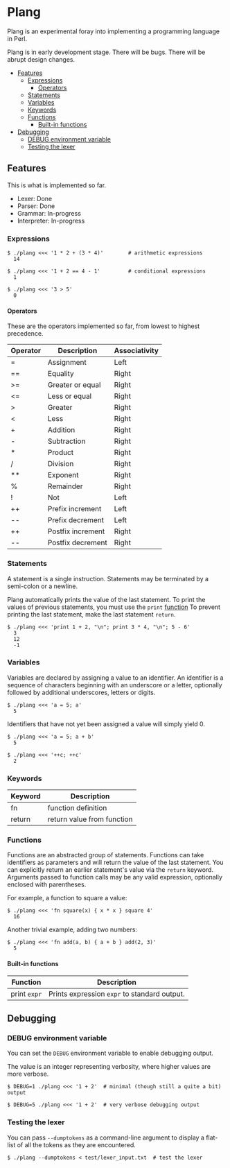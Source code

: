 # Plang
Plang is an experimental foray into implementing a programming language in Perl.

Plang is in early development stage. There will be bugs. There will be abrupt design changes.

<!-- md-toc-begin -->
  * [Features](#features)
    * [Expressions](#expressions)
      * [Operators](#operators)
    * [Statements](#statements)
    * [Variables](#variables)
    * [Keywords](#keywords)
    * [Functions](#functions)
      * [Built-in functions](#built-in-functions)
  * [Debugging](#debugging)
    * [DEBUG environment variable](#debug-environment-variable)
    * [Testing the lexer](#testing-the-lexer)
<!-- md-toc-end -->

## Features
This is what is implemented so far.

* Lexer: Done
* Parser: Done
* Grammar: In-progress
* Interpreter: In-progress

### Expressions
    $ ./plang <<< '1 * 2 + (3 * 4)'        # arithmetic expressions
      14
<!-- -->
    $ ./plang <<< '1 + 2 == 4 - 1'         # conditional expressions
      1

    $ ./plang <<< '3 > 5'
      0

#### Operators
These are the operators implemented so far, from lowest to highest precedence.

Operator | Description | Associativity
--- | --- | ---
=  | Assignment | Left
== | Equality | Right
\>= | Greater or equal | Right
\<= | Less or equal | Right
\> | Greater | Right
\<  | Less | Right
\+ | Addition | Right
\- | Subtraction | Right
\* | Product | Right
/ | Division | Right
\*\* | Exponent | Right
% | Remainder | Right
! | Not | Left
\+\+ | Prefix increment | Left
\-\- | Prefix decrement | Left
\+\+ | Postfix increment | Right
\-\- | Postfix decrement | Right

### Statements
A statement is a single instruction. Statements may be terminated by a
semi-colon or a newline.

Plang automatically prints the value of the last statement. To print the
values of previous statements, you must use the `print` [function](#functions)
To prevent printing the last statement, make the last statement `return`.

    $ ./plang <<< 'print 1 + 2, "\n"; print 3 * 4, "\n"; 5 - 6'
      3
      12
      -1

### Variables
Variables are declared by assigning a value to an identifier. An identifier is a
sequence of characters beginning with an underscore or a letter, optionally followed
by additional underscores, letters or digits.

    $ ./plang <<< 'a = 5; a'
      5

Identifiers that have not yet been assigned a value will simply yield 0.

    $ ./plang <<< 'a = 5; a + b'
      5

    $ ./plang <<< '++c; ++c'
      2

### Keywords
Keyword | Description
--- | ---
fn | function definition
return | return value from function

### Functions
Functions are an abstracted group of statements. Functions can take identifiers as
parameters and will return the value of the last statement. You can explicitly
return an earlier statement's value via the `return` keyword. Arguments passed to
function calls may be any valid expression, optionally enclosed with parentheses.

For example, a function to square a value:

    $ ./plang <<< 'fn square(x) { x * x } square 4'
      16

Another trivial example, adding two numbers:

    $ ./plang <<< 'fn add(a, b) { a + b } add(2, 3)'
      5

#### Built-in functions
Function | Description
--- | ---
print `expr` | Prints expression `expr` to standard output.

## Debugging
### DEBUG environment variable
You can set the `DEBUG` environment variable to enable debugging output.

The value is an integer representing verbosity, where higher values are more verbose.

    $ DEBUG=1 ./plang <<< '1 + 2'  # minimal (though still a quite a bit) output
<!-- -->
    $ DEBUG=5 ./plang <<< '1 + 2'  # very verbose debugging output

### Testing the lexer
You can pass `--dumptokens` as a command-line argument to display a flat-list
of all the tokens as they are encountered.

    $ ./plang --dumptokens < test/lexer_input.txt  # test the lexer
